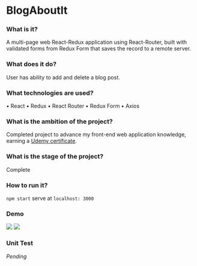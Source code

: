# BlogAboutIt

### What is it?
A multi-page web React-Redux application using React-Router, built with validated forms from Redux Form that saves the record to a remote server.

### What does it do?
User has ability to add and delete a blog post.  

### What technologies are used?
• React
• Redux
• React Router
• Redux Form
• Axios

### What is the ambition of the project?
Completed project to advance my front-end web application knowledge, earning a [Udemy certificate](https://www.udemy.com/react-redux/).

### What is the stage of the project?
Complete

### How to run it?
```npm start```
serve at ```localhost: 3000```

### Demo
![](https://media.giphy.com/media/fQPSGkA0t1cVMS4ZUG/giphy.gif)
![](https://media.giphy.com/media/2Ys4kPBU4OBob0kkHo/giphy.gif)

### Unit Test
*Pending*
